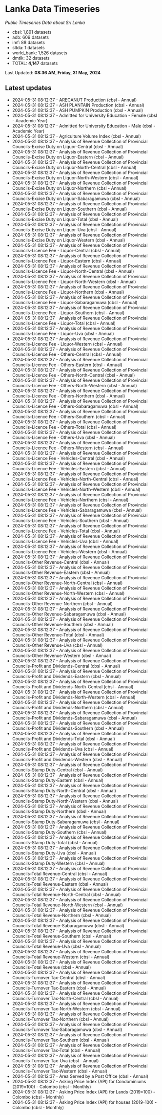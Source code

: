 # Lanka Data Timeseries
*Public Timeseries Data about Sri Lanka*

* cbsl: 1,891 datasets
* adb: 609 datasets
* imf: 88 datasets
* sltda: 1 datasets
* world_bank: 1,526 datasets
* dmtlk: 32 datasets
* TOTAL: **4,147** datasets

Last Updated: **08:36 AM, Friday, 31 May, 2024**

## Latest updates

* 2024-05-31 08:12:37 - ARECANUT Production (cbsl - Annual)
* 2024-05-31 08:12:37 - ASH PLANTAIN Production (cbsl - Annual)
* 2024-05-31 08:12:37 - ASH PUMPKIN Production (cbsl - Annual)
* 2024-05-31 08:12:37 - Admitted for University Education - Female (cbsl - Academic Year)
* 2024-05-31 08:12:37 - Admitted for University Education - Male (cbsl - Academic Year)
* 2024-05-31 08:12:37 - Agriculture Volume Index (cbsl - Annual)
* 2024-05-31 08:12:37 - Analysis of Revenue Collection of Provincial Councils-Excise Duty on Liquor-Central (cbsl - Annual)
* 2024-05-31 08:12:37 - Analysis of Revenue Collection of Provincial Councils-Excise Duty on Liquor-Eastern (cbsl - Annual)
* 2024-05-31 08:12:37 - Analysis of Revenue Collection of Provincial Councils-Excise Duty on Liquor-North-Central (cbsl - Annual)
* 2024-05-31 08:12:37 - Analysis of Revenue Collection of Provincial Councils-Excise Duty on Liquor-North-Western (cbsl - Annual)
* 2024-05-31 08:12:37 - Analysis of Revenue Collection of Provincial Councils-Excise Duty on Liquor-Northern (cbsl - Annual)
* 2024-05-31 08:12:37 - Analysis of Revenue Collection of Provincial Councils-Excise Duty on Liquor-Sabaragamuwa (cbsl - Annual)
* 2024-05-31 08:12:37 - Analysis of Revenue Collection of Provincial Councils-Excise Duty on Liquor-Southern (cbsl - Annual)
* 2024-05-31 08:12:37 - Analysis of Revenue Collection of Provincial Councils-Excise Duty on Liquor-Total (cbsl - Annual)
* 2024-05-31 08:12:37 - Analysis of Revenue Collection of Provincial Councils-Excise Duty on Liquor-Uva (cbsl - Annual)
* 2024-05-31 08:12:37 - Analysis of Revenue Collection of Provincial Councils-Excise Duty on Liquor-Western (cbsl - Annual)
* 2024-05-31 08:12:37 - Analysis of Revenue Collection of Provincial Councils-Licence Fee - Liquor-Central (cbsl - Annual)
* 2024-05-31 08:12:37 - Analysis of Revenue Collection of Provincial Councils-Licence Fee - Liquor-Eastern (cbsl - Annual)
* 2024-05-31 08:12:37 - Analysis of Revenue Collection of Provincial Councils-Licence Fee - Liquor-North-Central (cbsl - Annual)
* 2024-05-31 08:12:37 - Analysis of Revenue Collection of Provincial Councils-Licence Fee - Liquor-North-Western (cbsl - Annual)
* 2024-05-31 08:12:37 - Analysis of Revenue Collection of Provincial Councils-Licence Fee - Liquor-Northern (cbsl - Annual)
* 2024-05-31 08:12:37 - Analysis of Revenue Collection of Provincial Councils-Licence Fee - Liquor-Sabaragamuwa (cbsl - Annual)
* 2024-05-31 08:12:37 - Analysis of Revenue Collection of Provincial Councils-Licence Fee - Liquor-Southern (cbsl - Annual)
* 2024-05-31 08:12:37 - Analysis of Revenue Collection of Provincial Councils-Licence Fee - Liquor-Total (cbsl - Annual)
* 2024-05-31 08:12:37 - Analysis of Revenue Collection of Provincial Councils-Licence Fee - Liquor-Uva (cbsl - Annual)
* 2024-05-31 08:12:37 - Analysis of Revenue Collection of Provincial Councils-Licence Fee - Liquor-Western (cbsl - Annual)
* 2024-05-31 08:12:37 - Analysis of Revenue Collection of Provincial Councils-Licence Fee - Others-Central (cbsl - Annual)
* 2024-05-31 08:12:37 - Analysis of Revenue Collection of Provincial Councils-Licence Fee - Others-Eastern (cbsl - Annual)
* 2024-05-31 08:12:37 - Analysis of Revenue Collection of Provincial Councils-Licence Fee - Others-North-Central (cbsl - Annual)
* 2024-05-31 08:12:37 - Analysis of Revenue Collection of Provincial Councils-Licence Fee - Others-North-Western (cbsl - Annual)
* 2024-05-31 08:12:37 - Analysis of Revenue Collection of Provincial Councils-Licence Fee - Others-Northern (cbsl - Annual)
* 2024-05-31 08:12:37 - Analysis of Revenue Collection of Provincial Councils-Licence Fee - Others-Sabaragamuwa (cbsl - Annual)
* 2024-05-31 08:12:37 - Analysis of Revenue Collection of Provincial Councils-Licence Fee - Others-Southern (cbsl - Annual)
* 2024-05-31 08:12:37 - Analysis of Revenue Collection of Provincial Councils-Licence Fee - Others-Total (cbsl - Annual)
* 2024-05-31 08:12:37 - Analysis of Revenue Collection of Provincial Councils-Licence Fee - Others-Uva (cbsl - Annual)
* 2024-05-31 08:12:37 - Analysis of Revenue Collection of Provincial Councils-Licence Fee - Others-Western (cbsl - Annual)
* 2024-05-31 08:12:37 - Analysis of Revenue Collection of Provincial Councils-Licence Fee - Vehicles-Central (cbsl - Annual)
* 2024-05-31 08:12:37 - Analysis of Revenue Collection of Provincial Councils-Licence Fee - Vehicles-Eastern (cbsl - Annual)
* 2024-05-31 08:12:37 - Analysis of Revenue Collection of Provincial Councils-Licence Fee - Vehicles-North-Central (cbsl - Annual)
* 2024-05-31 08:12:37 - Analysis of Revenue Collection of Provincial Councils-Licence Fee - Vehicles-North-Western (cbsl - Annual)
* 2024-05-31 08:12:37 - Analysis of Revenue Collection of Provincial Councils-Licence Fee - Vehicles-Northern (cbsl - Annual)
* 2024-05-31 08:12:37 - Analysis of Revenue Collection of Provincial Councils-Licence Fee - Vehicles-Sabaragamuwa (cbsl - Annual)
* 2024-05-31 08:12:37 - Analysis of Revenue Collection of Provincial Councils-Licence Fee - Vehicles-Southern (cbsl - Annual)
* 2024-05-31 08:12:37 - Analysis of Revenue Collection of Provincial Councils-Licence Fee - Vehicles-Total (cbsl - Annual)
* 2024-05-31 08:12:37 - Analysis of Revenue Collection of Provincial Councils-Licence Fee - Vehicles-Uva (cbsl - Annual)
* 2024-05-31 08:12:37 - Analysis of Revenue Collection of Provincial Councils-Licence Fee - Vehicles-Western (cbsl - Annual)
* 2024-05-31 08:12:37 - Analysis of Revenue Collection of Provincial Councils-Other Revenue-Central (cbsl - Annual)
* 2024-05-31 08:12:37 - Analysis of Revenue Collection of Provincial Councils-Other Revenue-Eastern (cbsl - Annual)
* 2024-05-31 08:12:37 - Analysis of Revenue Collection of Provincial Councils-Other Revenue-North-Central (cbsl - Annual)
* 2024-05-31 08:12:37 - Analysis of Revenue Collection of Provincial Councils-Other Revenue-North-Western (cbsl - Annual)
* 2024-05-31 08:12:37 - Analysis of Revenue Collection of Provincial Councils-Other Revenue-Northern (cbsl - Annual)
* 2024-05-31 08:12:37 - Analysis of Revenue Collection of Provincial Councils-Other Revenue-Sabaragamuwa (cbsl - Annual)
* 2024-05-31 08:12:37 - Analysis of Revenue Collection of Provincial Councils-Other Revenue-Southern (cbsl - Annual)
* 2024-05-31 08:12:37 - Analysis of Revenue Collection of Provincial Councils-Other Revenue-Total (cbsl - Annual)
* 2024-05-31 08:12:37 - Analysis of Revenue Collection of Provincial Councils-Other Revenue-Uva (cbsl - Annual)
* 2024-05-31 08:12:37 - Analysis of Revenue Collection of Provincial Councils-Other Revenue-Western (cbsl - Annual)
* 2024-05-31 08:12:37 - Analysis of Revenue Collection of Provincial Councils-Profit and Dividends-Central (cbsl - Annual)
* 2024-05-31 08:12:37 - Analysis of Revenue Collection of Provincial Councils-Profit and Dividends-Eastern (cbsl - Annual)
* 2024-05-31 08:12:37 - Analysis of Revenue Collection of Provincial Councils-Profit and Dividends-North-Central (cbsl - Annual)
* 2024-05-31 08:12:37 - Analysis of Revenue Collection of Provincial Councils-Profit and Dividends-North-Western (cbsl - Annual)
* 2024-05-31 08:12:37 - Analysis of Revenue Collection of Provincial Councils-Profit and Dividends-Northern (cbsl - Annual)
* 2024-05-31 08:12:37 - Analysis of Revenue Collection of Provincial Councils-Profit and Dividends-Sabaragamuwa (cbsl - Annual)
* 2024-05-31 08:12:37 - Analysis of Revenue Collection of Provincial Councils-Profit and Dividends-Southern (cbsl - Annual)
* 2024-05-31 08:12:37 - Analysis of Revenue Collection of Provincial Councils-Profit and Dividends-Total (cbsl - Annual)
* 2024-05-31 08:12:37 - Analysis of Revenue Collection of Provincial Councils-Profit and Dividends-Uva (cbsl - Annual)
* 2024-05-31 08:12:37 - Analysis of Revenue Collection of Provincial Councils-Profit and Dividends-Western (cbsl - Annual)
* 2024-05-31 08:12:37 - Analysis of Revenue Collection of Provincial Councils-Stamp Duty-Central (cbsl - Annual)
* 2024-05-31 08:12:37 - Analysis of Revenue Collection of Provincial Councils-Stamp Duty-Eastern (cbsl - Annual)
* 2024-05-31 08:12:37 - Analysis of Revenue Collection of Provincial Councils-Stamp Duty-North-Central (cbsl - Annual)
* 2024-05-31 08:12:37 - Analysis of Revenue Collection of Provincial Councils-Stamp Duty-North-Western (cbsl - Annual)
* 2024-05-31 08:12:37 - Analysis of Revenue Collection of Provincial Councils-Stamp Duty-Northern (cbsl - Annual)
* 2024-05-31 08:12:37 - Analysis of Revenue Collection of Provincial Councils-Stamp Duty-Sabaragamuwa (cbsl - Annual)
* 2024-05-31 08:12:37 - Analysis of Revenue Collection of Provincial Councils-Stamp Duty-Southern (cbsl - Annual)
* 2024-05-31 08:12:37 - Analysis of Revenue Collection of Provincial Councils-Stamp Duty-Total (cbsl - Annual)
* 2024-05-31 08:12:37 - Analysis of Revenue Collection of Provincial Councils-Stamp Duty-Uva (cbsl - Annual)
* 2024-05-31 08:12:37 - Analysis of Revenue Collection of Provincial Councils-Stamp Duty-Western (cbsl - Annual)
* 2024-05-31 08:12:37 - Analysis of Revenue Collection of Provincial Councils-Total Revenue-Central (cbsl - Annual)
* 2024-05-31 08:12:37 - Analysis of Revenue Collection of Provincial Councils-Total Revenue-Eastern (cbsl - Annual)
* 2024-05-31 08:12:37 - Analysis of Revenue Collection of Provincial Councils-Total Revenue-North-Central (cbsl - Annual)
* 2024-05-31 08:12:37 - Analysis of Revenue Collection of Provincial Councils-Total Revenue-North-Western (cbsl - Annual)
* 2024-05-31 08:12:37 - Analysis of Revenue Collection of Provincial Councils-Total Revenue-Northern (cbsl - Annual)
* 2024-05-31 08:12:37 - Analysis of Revenue Collection of Provincial Councils-Total Revenue-Sabaragamuwa (cbsl - Annual)
* 2024-05-31 08:12:37 - Analysis of Revenue Collection of Provincial Councils-Total Revenue-Southern (cbsl - Annual)
* 2024-05-31 08:12:37 - Analysis of Revenue Collection of Provincial Councils-Total Revenue-Uva (cbsl - Annual)
* 2024-05-31 08:12:37 - Analysis of Revenue Collection of Provincial Councils-Total Revenue-Western (cbsl - Annual)
* 2024-05-31 08:12:37 - Analysis of Revenue Collection of Provincial Councils-Total Revenue (cbsl - Annual)
* 2024-05-31 08:12:37 - Analysis of Revenue Collection of Provincial Councils-Turnover Tax-Central (cbsl - Annual)
* 2024-05-31 08:12:37 - Analysis of Revenue Collection of Provincial Councils-Turnover Tax-Eastern (cbsl - Annual)
* 2024-05-31 08:12:37 - Analysis of Revenue Collection of Provincial Councils-Turnover Tax-North-Central (cbsl - Annual)
* 2024-05-31 08:12:37 - Analysis of Revenue Collection of Provincial Councils-Turnover Tax-North-Western (cbsl - Annual)
* 2024-05-31 08:12:37 - Analysis of Revenue Collection of Provincial Councils-Turnover Tax-Northern (cbsl - Annual)
* 2024-05-31 08:12:37 - Analysis of Revenue Collection of Provincial Councils-Turnover Tax-Sabaragamuwa (cbsl - Annual)
* 2024-05-31 08:12:37 - Analysis of Revenue Collection of Provincial Councils-Turnover Tax-Southern (cbsl - Annual)
* 2024-05-31 08:12:37 - Analysis of Revenue Collection of Provincial Councils-Turnover Tax-Total (cbsl - Annual)
* 2024-05-31 08:12:37 - Analysis of Revenue Collection of Provincial Councils-Turnover Tax-Uva (cbsl - Annual)
* 2024-05-31 08:12:37 - Analysis of Revenue Collection of Provincial Councils-Turnover Tax-Western (cbsl - Annual)
* 2024-05-31 08:12:37 - Area Served by a Post Office (cbsl - Annual)
* 2024-05-31 08:12:37 - Asking Price Index (API) for Condominiums (2019=100) - Colombo (cbsl - Monthly)
* 2024-05-31 08:12:37 - Asking Price Index (API) for Lands (2019=100) - Colombo (cbsl - Monthly)
* 2024-05-31 08:12:37 - Asking Price Index (API) for houses (2019-100) - Colombo (cbsl - Monthly)